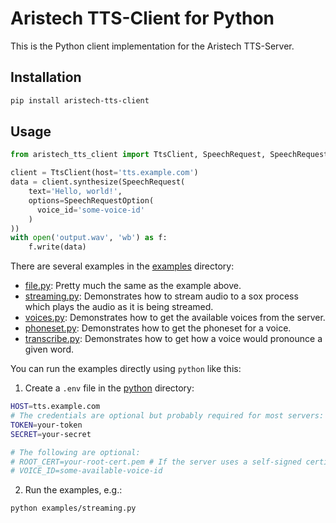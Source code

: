 # Aristech TTS-Client for Python

This is the Python client implementation for the Aristech TTS-Server.

## Installation

```bash
pip install aristech-tts-client
```

## Usage

```python
from aristech_tts_client import TtsClient, SpeechRequest, SpeechRequestOption

client = TtsClient(host='tts.example.com')
data = client.synthesize(SpeechRequest(
    text='Hello, world!',
    options=SpeechRequestOption(
      voice_id='some-voice-id'
    )
))
with open('output.wav', 'wb') as f:
    f.write(data)
```

There are several examples in the [examples](.) directory:

- [file.py](https://github.com/aristech-de/tts-clients/blob/main/python/examples/file.py): Pretty much the same as the example above.
- [streaming.py](https://github.com/aristech-de/tts-clients/blob/main/python/examples/streaming.py): Demonstrates how to stream audio to a sox process which plays the audio as it is being streamed.
- [voices.py](https://github.com/aristech-de/tts-clients/blob/main/python/examples/voices.py): Demonstrates how to get the available voices from the server.
- [phoneset.py](https://github.com/aristech-de/tts-clients/blob/main/python/examples/phoneset.py): Demonstrates how to get the phoneset for a voice.
- [transcribe.py](https://github.com/aristech-de/tts-clients/blob/main/python/examples/transcribe.py): Demonstrates how to get how a voice would pronounce a given word.

You can run the examples directly using `python` like this:

1. Create a `.env` file in the [python](.) directory:

```sh
HOST=tts.example.com
# The credentials are optional but probably required for most servers:
TOKEN=your-token
SECRET=your-secret

# The following are optional:
# ROOT_CERT=your-root-cert.pem # If the server uses a self-signed certificate
# VOICE_ID=some-available-voice-id
```

2. Run the examples, e.g.:

```sh
python examples/streaming.py
```
